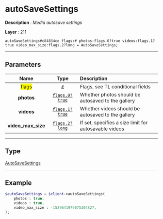 # autoSaveSettings

**Description** : *Media autosave settings*

**Layer** : 211

```tl
autoSaveSettings#c84834ce flags:# photos:flags.0?true videos:flags.1?true video_max_size:flags.2?long = AutoSaveSettings;
```

---

## Parameters

| Name | Type | Description |
| :---: | :---: | :--- |
| <mark>flags</mark> | [`#`](type/#) | Flags, see TL conditional fields |
| **photos** | [`flags.0?true`](type/true) | Whether photos should be autosaved to the gallery |
| **videos** | [`flags.1?true`](type/true) | Whether videos should be autosaved to the gallery |
| **video_max_size** | [`flags.2?long`](type/long) | If set, specifies a size limit for autosavable videos |

---

## Type

[AutoSaveSettings](type/AutoSaveSettings)

---

## Example

```php
$autoSaveSettings = $client->autoSaveSettings(
	photos : true,
	videos : true,
	video_max_size : -1529641979075304827,
);
```